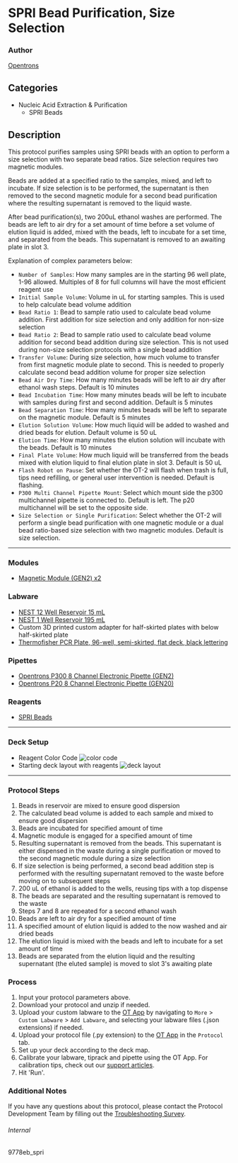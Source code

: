 # SPRI Bead Purification, Size Selection

### Author
[Opentrons](https://opentrons.com/)

## Categories
* Nucleic Acid Extraction & Purification
	* SPRI Beads

## Description
This protocol purifies samples using SPRI beads with an option to perform a size selection with two separate bead ratios. Size selection requires two magnetic modules.

Beads are added at a specified ratio to the samples, mixed, and left to incubate. If size selection is to be performed, the supernatant is then removed to the second magnetic module for a second bead purification where the resulting supernatant is removed to the liquid waste.

After bead purification(s), two 200uL ethanol washes are performed. The beads are left to air dry for a set amount of time before a set volume of elution liquid is added, mixed with the beads, left to incubate for a set time, and separated from the beads. This supernatant is removed to an awaiting plate in slot 3.

Explanation of complex parameters below:
* `Number of Samples`: How many samples are in the starting 96 well plate, 1-96 allowed. Multiples of 8 for full columns will have the most efficient reagent use
* `Initial Sample Volume`: Volume in uL for starting samples. This is used to help calculate bead volume addition
* `Bead Ratio 1`: Bead to sample ratio used to calculate bead volume addition. First addition for size selection and only addition for non-size selection
* `Bead Ratio 2`: Bead to sample ratio used to calculate bead volume addition for second bead addition during size selection. This is not used during non-size selection protocols with a single bead addition
* `Transfer Volume`: During size selection, how much volume to transfer from first magnetic module plate to second. This is needed to properly calculate second bead addition volume for proper size selection
* `Bead Air Dry Time`: How many minutes beads will be left to air dry after ethanol wash steps. Default is 10 minutes
* `Bead Incubation Time`: How many minutes beads will be left to incubate with samples during first and second addition. Default is 5 minutes
* `Bead Separation Time`: How many minutes beads will be left to separate on the magnetic module. Default is 5 minutes
* `Elution Solution Volume`: How much liquid will be added to washed and dried beads for elution. Default volume is 50 uL
* `Elution Time`: How many minutes the elution solution will incubate with the beads. Default is 10 minutes
* `Final Plate Volume`: How much liquid will be transferred from the beads mixed with elution liquid to final elution plate in slot 3. Default is 50 uL
* `Flash Robot on Pause`: Set whether the OT-2 will flash when trash is full, tips need refilling, or general user intervention is needed. Default is flashing.
* `P300 Multi Channel Pipette Mount`: Select which mount side the p300 multichannel pipette is connected to. Default is left. The p20 multichannel will be set to the opposite side.
* `Size Selection or Single Purification`: Select whether the OT-2 will perform a single bead purification with one magnetic module or a dual bead ratio-based size selection with two magnetic modules. Default is size selection.

---

### Modules
* [Magnetic Module (GEN2) x2](https://shop.opentrons.com/collections/hardware-modules/products/magdeck)

### Labware
* [NEST 12 Well Reservoir 15 mL](https://labware.opentrons.com/nest_12_reservoir_15ml)
* [NEST 1 Well Reservoir 195 mL](https://labware.opentrons.com/nest_1_reservoir_195ml)
* Custom 3D printed custom adapter for half-skirted plates with below half-skirted plate
* [Thermofisher PCR Plate, 96-well, semi-skirted, flat deck, black lettering](https://www.thermofisher.com/order/catalog/product/AB1400L)

### Pipettes
* [Opentrons P300 8 Channel Electronic Pipette (GEN2)](https://shop.opentrons.com/8-channel-electronic-pipette/)
* [Opentrons P20 8 Channel Electronic Pipette (GEN20)](https://shop.opentrons.com/8-channel-electronic-pipette/)

### Reagents
* [SPRI Beads](https://www.beckman.com/reagents/genomic/cleanup-and-size-selection/size-selection?utm_medium=cpc&utm_source=google&utm_campaign=ecommerce-spriselect&utm_content=geno_ecommerce_bottom&creative=443930351713&keyword=spri%20beads&matchtype=e&network=g&device=c&gclid=Cj0KCQjwjbyYBhCdARIsAArC6LI6dgI3lnL2E7_tB8sJuHRyIDWJx124iGVRfQQ-k2MabecsakRC6U4aAsf_EALw_wcB)

---

### Deck Setup
* Reagent Color Code
![color code](https://opentrons-protocol-library-website.s3.amazonaws.com/custom-README-images/bc-rnadvance-viral/Screen+Shot+2021-02-23+at+2.47.23+PM.png)
* Starting deck layout with reagents
![deck layout](https://opentrons-protocol-library-website.s3.amazonaws.com/custom-README-images/bc-rnadvance-viral/Screen+Shot+2021-02-23+at+2.47.23+PM.png)

---

### Protocol Steps
1. Beads in reservoir are mixed to ensure good dispersion
2. The calculated bead volume is added to each sample and mixed to ensure good dispersion
3. Beads are incubated for specified amount of time
4. Magnetic module is engaged for a specified amount of time
5. Resulting supernatant is removed from the beads. This supernatant is either dispensed in the waste during a single purification or moved to the second magnetic module during a size selection
6. If size selection is being performed, a second bead addition step is performed with the resulting supernatant removed to the waste before moving on to subsequent steps
7. 200 uL of ethanol is added to the wells, reusing tips with a top dispense
8. The beads are separated and the resulting supernatant is removed to the waste
9. Steps 7 and 8 are repeated for a second ethanol wash
10. Beads are left to air dry for a specified amount of time
11. A specified amount of elution liquid is added to the now washed and air dried beads
12. The elution liquid is mixed with the beads and left to incubate for a set amount of time
13. Beads are separated from the elution liquid and the resulting supernatant (the eluted sample) is moved to slot 3's awaiting plate

### Process
1. Input your protocol parameters above.
2. Download your protocol and unzip if needed.
3. Upload your custom labware to the [OT App](https://opentrons.com/ot-app) by navigating to `More` > `Custom Labware` > `Add Labware`, and selecting your labware files (.json extensions) if needed.
4. Upload your protocol file (.py extension) to the [OT App](https://opentrons.com/ot-app) in the `Protocol` tab.
5. Set up your deck according to the deck map.
6. Calibrate your labware, tiprack and pipette using the OT App. For calibration tips, check out our [support articles](https://support.opentrons.com/en/collections/1559720-guide-for-getting-started-with-the-ot-2).
7. Hit 'Run'.

### Additional Notes
If you have any questions about this protocol, please contact the Protocol Development Team by filling out the [Troubleshooting Survey](https://protocol-troubleshooting.paperform.co/).

###### Internal
9778eb_spri

